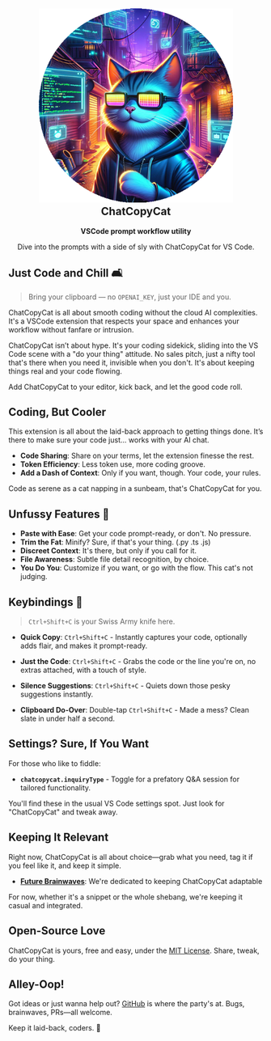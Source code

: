 <h2 align="center"><img src="images/out.png" height="384"><br>ChatCopyCat</h2>
<p align="center"><strong>VSCode prompt workflow utility </strong></p>


<p align="center">Dive into the prompts with a side of sly with ChatCopyCat for VS Code.</strong></p>



## Just Code and Chill 🛋️
> Bring your clipboard — no `OPENAI_KEY`, just your IDE and you.

ChatCopyCat is all about smooth coding without the cloud AI complexities. It's a VSCode extension that respects your space and enhances your workflow without fanfare or intrusion.

ChatCopyCat isn’t about hype. It's your coding sidekick, sliding into the VS Code scene with a "do your thing" attitude. No sales pitch, just a nifty tool that's there when you need it, invisible when you don't. It's about keeping things real and your code flowing.

Add ChatCopyCat to your editor, kick back, and let the good code roll.

## Coding, But Cooler

This extension is all about the laid-back approach to getting things done. It’s there to make sure your code just... works with your AI chat.

- **Code Sharing**: Share on your terms, let the extension finesse the rest.
- **Token Efficiency**: Less token use, more coding groove.
- **Add a Dash of Context**: Only if you want, though. Your code, your rules.

Code as serene as a cat napping in a sunbeam, that's ChatCopyCat for you.

## Unfussy Features 🎩
- **Paste with Ease**: Get your code prompt-ready, or don't. No pressure.
- **Trim the Fat**: Minify? Sure, if that's your thing. (.py .ts .js)
- **Discreet Context**: It's there, but only if you call for it.
- **File Awareness**: Subtle file detail recognition, by choice.
- **You Do You**: Customize if you want, or go with the flow. This cat's not judging.

## Keybindings 🐾
>`Ctrl+Shift+C` is your Swiss Army knife here.

- **Quick Copy**: `Ctrl+Shift+C` - Instantly captures your code, optionally adds flair, and makes it prompt-ready.

- **Just the Code**: `Ctrl+Shift+C` - Grabs the code or the line you're on, no extras attached, with a touch of style.

- **Silence Suggestions**: `Ctrl+Shift+C` - Quiets down those pesky suggestions instantly.

- **Clipboard Do-Over**: Double-tap `Ctrl+Shift+C` - Made a mess? Clean slate in under half a second.

## Settings? Sure, If You Want
For those who like to fiddle:

- **`chatcopycat.inquiryType`** - Toggle for a prefatory Q&A session for tailored functionality.

You'll find these in the usual VS Code settings spot. Just look for "ChatCopyCat" and tweak away.

## Keeping It Relevant
Right now, ChatCopyCat is all about choice—grab what you need, tag it if you feel like it, and keep it simple.

- **[Future Brainwaves](ROADMAP.md)**: We're dedicated to keeping ChatCopyCat adaptable

For now, whether it's a snippet or the whole shebang, we're keeping it casual and integrated.


## Open-Source Love
ChatCopyCat is yours, free and easy, under the [MIT License](LICENSE.md). Share, tweak, do your thing.

## Alley-Oop!
Got ideas or just wanna help out? [GitHub](https://github.com/jstenmark/ChatCopyCat) is where the party's at. Bugs, brainwaves, PRs—all welcome.

Keep it laid-back, coders. 🐾

